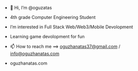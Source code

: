 - 👋 Hi, I’m @oguzatas
- 4th grade Computer Engineering Student
-  I’m interested in Full Stack Web/Web3/Mobile Devolopment 
-  Learning game devolopment for fun


- 📫 How to reach me ==> oguzhanatas37@gmail.com / info@oguzhanatas.com
-  oguzhanatas.com
   


<!---
xipexipe/xipexipe is a ✨ special ✨ repository because its `README.md` (this file) appears on your GitHub profile.
You can click the Preview link to take a look at your changes.
--->
